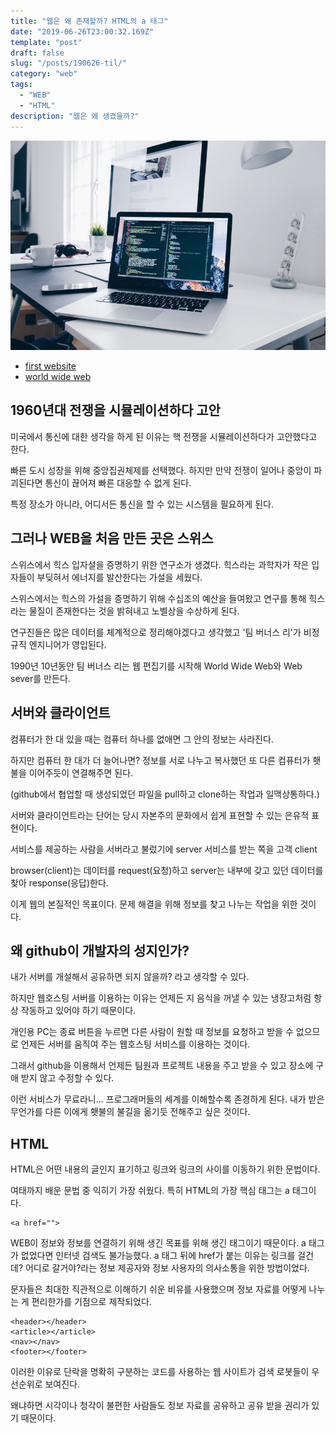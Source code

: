 ```yaml
---
title: "웹은 왜 존재할까? HTML의 a 태그"
date: "2019-06-26T23:00:32.169Z"
template: "post"
draft: false
slug: "/posts/190626-til/"
category: "web"
tags:
  - "WEB"
  - "HTML"
description: "웹은 왜 생겼을까?"
---
```


![](/media/img_coding.jpg)

- [first website](http://info.cern.ch/)
- [world wide web](https://www.w3.org/)

## 1960년대 전쟁을 시뮬레이션하다 고안

미국에서 통신에 대한 생각을 하게 된 이유는
핵 전쟁을 시뮬레이션하다가 고안했다고 한다.

빠른 도시 성장을 위해 중앙집권체제를 선택했다.
하지만 만약 전쟁이 일어나 중앙이 파괴된다면 
통신이 끊어져 빠른 대응할 수 없게 된다. 

특정 장소가 아니라,
어디서든 통신을 할 수 있는 시스템을 필요하게 된다.

## 그러나 WEB을 처음 만든 곳은 스위스

스위스에서 힉스 입자설을 증명하기 위한
연구소가 생겼다. 힉스라는 과학자가 작은 입자들이 부딪혀서
에너지를 발산한다는 가설을 세웠다.

스위스에서는 힉스의 가설을 증명하기 위해 수십조의 예산을
들여왔고 연구를 통해 힉스라는 물질이 존재한다는 것을 밝혀내고
노벨상을 수상하게 된다.

연구진들은 많은 데이터를 체계적으로 정리해야겠다고 생각했고
'팀 버너스 리'가 비정규직 엔지니어가 영입된다.

1990년 10년동안 팀 버너스 리는 웹 편집기를 시작해
World Wide Web와 Web sever를 만든다.


## 서버와 클라이언트

컴퓨터가 한 대 있을 때는 
컴퓨터 하나를 없애면
그 안의 정보는 사라진다.

하지만 컴퓨터 한 대가 더 늘어나면?
정보를 서로 나누고 복사했던 또 다른 컴퓨터가 
횃불을 이어주듯이 연결해주면 된다.

(github에서 협업할 때 생성되었던 
파일을 pull하고 clone하는 작업과 일맥상통하다.)

서버와 클라이언트라는 단어는 당시 자본주의 문화에서 쉽게
표현할 수 있는 은유적 표현이다.

서비스를 제공하는 사람을 서버라고 불렀기에 server
서비스를 받는 쪽을 고객 client

browser(client)는 데이터를 request(요청)하고
server는 내부에 갖고 있던 데이터를 찾아 response(응답)한다.

이게 웹의 본질적인 목표이다.
문제 해결을 위해
정보를 찾고 나누는 작업을 위한 것이다.

## 왜 github이 개발자의 성지인가?

내가 서버를 개설해서 공유하면 되지 않을까?
라고 생각할 수 있다. 

하지만 웹호스팅 서버를 이용하는 이유는
언제든 지 음식을 꺼낼 수 있는 냉장고처럼
항상 작동하고 있어야 하기 때문이다.

개인용 PC는 종료 버튼을 누르면
다른 사람이 원할 때 정보를 요청하고 받을 수 없으므로
언제든 서버를 움직여 주는 웹호스팅 서비스를 이용하는 것이다.

그래서 github을 이용해서
언제든 팀원과 프로젝트 내용을 주고 받을 수 있고
장소에 구애 받지 않고 수정할 수 있다.

이런 서비스가 무료라니...
프로그래머들의 세계를 이해할수록
존경하게 된다. 내가 받은 무언가를 다른 이에게
횃불의 불길을 옮기듯 전해주고 싶은 것이다.

## HTML

HTML은 
어떤 내용의 글인지 표기하고
링크와 링크의 사이를 이동하기 위한 문법이다.

여태까지 배운 문법 중 익히기 가장 쉬웠다.
특히 HTML의 가장 핵심 태그는 
a 태그이다.

```
<a href="">

```
WEB이
정보와 정보를 연결하기 위해 생긴 목표를 위해 생긴
태그이기 때문이다. a 태그가 없었다면 인터넷 검색도 불가능했다.
a 태그 뒤에 href가 붙는 이유는
링크를 걸건데? 어디로 갈거야?라는 
정보 제공자와 정보 사용자의
의사소통을 위한 방법이었다. 

문자들은 최대한 직관적으로 이해하기 쉬운 비유를 사용했으며
정보 자료를 어떻게 나누는 게 편리한가를 기점으로 제작되었다.

```
<header></header>
<article></article>
<nav></nav>
<footer></footer>

```
이러한 이유로 단락을 명확히 구분하는 코드를 사용하는
웹 사이트가 검색 로봇들이 우선순위로 보여진다.

왜냐하면 시각이나 청각이 불편한 사람들도 
정보 자료를 공유하고 공유 받을 권리가 있기 때문이다.


